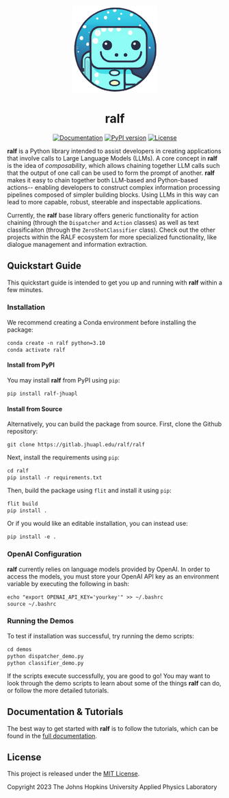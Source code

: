 
<div align="center">
<img alt="ralf_logo" src="https://github.com/jhuapl-fomo/ralf/raw/main/assets/ralf_logo_v1.png" width="200">

# ralf

[![Documentation](https://readthedocs.org/projects/ralf-jhuapl/badge/?version=latest)](https://ralf-jhuapl.readthedocs.io/en/latest/)
[![PyPI version](https://badge.fury.io/py/ralf-jhuapl.svg)](https://badge.fury.io/py/ralf-jhuapl)
[![License](https://img.shields.io/github/license/jhuapl-fomo/ralf.svg)](https://github.com/jhuapl-fomo/ralf/blob/main/LICENSE)
</div>

**ralf** is a Python library intended to assist developers in creating applications
that involve calls to Large Language Models (LLMs). A core concept in **ralf** is the idea of *composability*,
which allows chaining together LLM calls such that the output of one call can be
used to form the prompt of another. **ralf** makes it easy to chain together both
LLM-based and Python-based actions-- enabling developers to construct complex 
information processing pipelines composed of simpler building blocks. Using LLMs
in this way can lead to more capable, robust, steerable and inspectable applications.

Currently, the **ralf** base library offers generic functionality for action chaining
(through the ``Dispatcher`` and ``Action`` classes) as well as text classificaiton
(through the ``ZeroShotClassifier`` class). Check out the other projects within
the RALF ecosystem for more specialized functionality, like dialogue management 
and information extraction.


## Quickstart Guide
This quickstart guide is intended to get you up and running with **ralf** within
a few minutes.
### Installation

We recommend creating a Conda environment before installing the package:

    conda create -n ralf python=3.10
    conda activate ralf

#### Install from PyPI

You may install **ralf** from PyPI using ``pip``:

    pip install ralf-jhuapl

#### Install from Source

Alternatively, you can build the package from source. First, clone the Github repository:

    git clone https://gitlab.jhuapl.edu/ralf/ralf

Next, install the requirements using ``pip``:
    
    cd ralf
    pip install -r requirements.txt

Then, build the package using ``flit`` and install it using ``pip``:

    flit build
    pip install .

Or if you would like an editable installation, you can instead use:

    pip install -e .

### OpenAI Configuration
**ralf** currently relies on language models provided by OpenAI. 
In order to access the models, you must store your OpenAI API key as an 
environment variable by executing the following in bash:

    echo "export OPENAI_API_KEY='yourkey'" >> ~/.bashrc
    source ~/.bashrc

### Running the Demos
To test if installation was successful, try running the demo scripts:

    cd demos
    python dispatcher_demo.py
    python classifier_demo.py

If the scripts execute successfully, you are good to go! You may want to look 
through the demo scripts to learn about some of the things **ralf** can do, or 
follow the more detailed tutorials.
## Documentation & Tutorials
The best way to get started with **ralf** is to follow the tutorials, which can be found in the [full documentation](https://ralf-jhuapl.readthedocs.io/en/latest/).

## License

This project is released under the [MIT License](https://github.com/jhuapl-fomo/ralf/blob/main/LICENSE).

Copyright 2023 The Johns Hopkins University Applied Physics Laboratory
